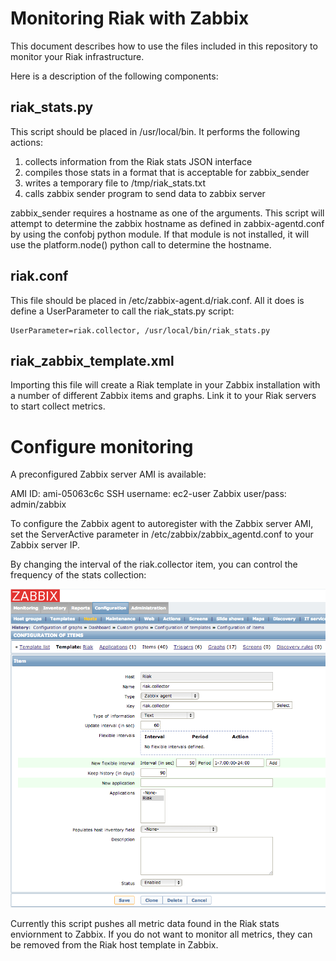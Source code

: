 # Monitoring Riak with Zabbix

This document describes how to use the files included in this repository to monitor your Riak infrastructure.

Here is a description of the following components:


## riak_stats.py

This script should be placed in /usr/local/bin.  It performs the following actions:

1. collects information from the Riak stats JSON interface
2. compiles those stats in a format that is acceptable for zabbix_sender
3. writes a temporary file to /tmp/riak_stats.txt
4. calls zabbix sender program to send data to zabbix server

zabbix_sender requires a hostname as one of the arguments.  This script will attempt to determine the zabbix hostname as defined in zabbix-agentd.conf by using the confobj python module.  If that module is not installed, it will use the platform.node() python call to determine the hostname.



## riak.conf

This file should be placed in /etc/zabbix-agent.d/riak.conf.  All it does is define a UserParameter to call the riak_stats.py script:

	UserParameter=riak.collector, /usr/local/bin/riak_stats.py
	
## riak_zabbix_template.xml

Importing this file will create a Riak template in your Zabbix installation with a number 
of different Zabbix items and graphs.  Link it to your Riak servers to start collect metrics.	



# Configure monitoring

A preconfigured Zabbix server AMI is available: 

AMI ID: ami-05063c6c
SSH username: ec2-user
Zabbix user/pass: admin/zabbix


To configure the Zabbix agent to autoregister with the Zabbix server AMI, set the ServerActive parameter in /etc/zabbix/zabbix_agentd.conf to your Zabbix server IP. 


By changing the interval of the riak.collector item, you can control the frequency of the stats collection:

![image](images/zabbix-riak.collector.png)


Currently this script pushes all metric data found in the Riak stats enviornment to Zabbix. If you do not want to monitor all metrics, they can be removed from the Riak host template in Zabbix.
